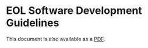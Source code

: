 # EOL Software Development Guidelines

This document is also available as a [PDF](eol-se-guidelines.pdf).
